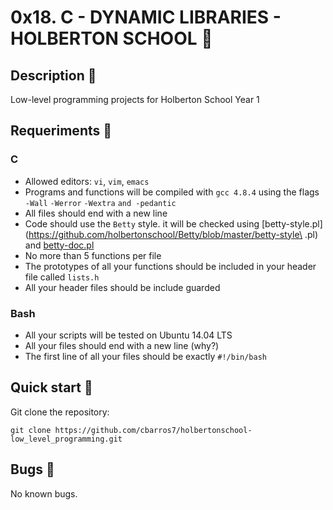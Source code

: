 # 0x18. C - DYNAMIC LIBRARIES - HOLBERTON SCHOOL :robot:

## Description :speech_balloon:
Low-level programming projects for Holberton School Year 1

## Requeriments :bookmark_tabs:
### C
* Allowed editors: ```vi```, ```vim```, ```emacs```
* Programs and functions will be compiled with ```gcc 4.8.4``` using the flags ```-Wall``` ```-Werror``` ```-Wextra``` ```and -pedantic```
* All files should end with a new line
* Code should use the ```Betty``` style. it will be checked using [betty-style.pl](https://github.com/holbertonschool/Betty/blob/master/betty-style\
.pl) and [betty-doc.pl](https://github.com/holbertonschool/Betty/blob/master/betty-doc.pl)
* No more than 5 functions per file
* The prototypes of all your functions should be included in your header file called ```lists.h```
* All your header files should be include guarded

### Bash

* All your scripts will be tested on Ubuntu 14.04 LTS
* All your files should end with a new line (why?)
* The first line of all your files should be exactly ```#!/bin/bash```

## Quick start :runner:
Git clone the repository:

```
git clone https://github.com/cbarros7/holbertonschool-low_level_programming.git
```

## Bugs :loudspeaker:
No known bugs.
